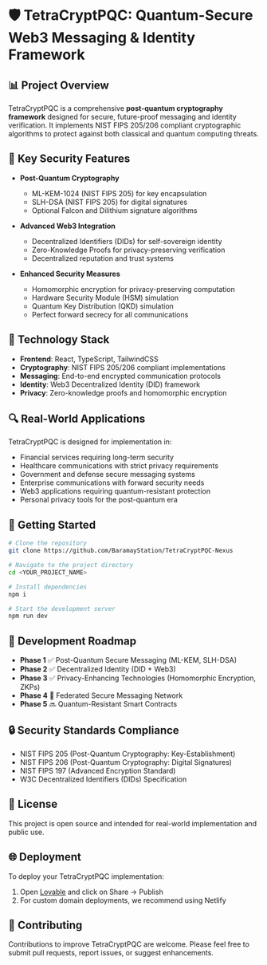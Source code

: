 
# 🛡️ TetraCryptPQC: Quantum-Secure Web3 Messaging & Identity Framework

## 📊 Project Overview
TetraCryptPQC is a comprehensive **post-quantum cryptography framework** designed for secure, future-proof messaging and identity verification. It implements NIST FIPS 205/206 compliant cryptographic algorithms to protect against both classical and quantum computing threats.

## 🔐 Key Security Features

- **Post-Quantum Cryptography**
  - ML-KEM-1024 (NIST FIPS 205) for key encapsulation
  - SLH-DSA (NIST FIPS 205) for digital signatures
  - Optional Falcon and Dilithium signature algorithms
  
- **Advanced Web3 Integration**
  - Decentralized Identifiers (DIDs) for self-sovereign identity
  - Zero-Knowledge Proofs for privacy-preserving verification
  - Decentralized reputation and trust systems
  
- **Enhanced Security Measures**
  - Homomorphic encryption for privacy-preserving computation
  - Hardware Security Module (HSM) simulation
  - Quantum Key Distribution (QKD) simulation
  - Perfect forward secrecy for all communications

## 🔧 Technology Stack

- **Frontend**: React, TypeScript, TailwindCSS
- **Cryptography**: NIST FIPS 205/206 compliant implementations
- **Messaging**: End-to-end encrypted communication protocols
- **Identity**: Web3 Decentralized Identity (DID) framework
- **Privacy**: Zero-knowledge proofs and homomorphic encryption

## 🔍 Real-World Applications

TetraCryptPQC is designed for implementation in:

- Financial services requiring long-term security
- Healthcare communications with strict privacy requirements
- Government and defense secure messaging systems
- Enterprise communications with forward security needs
- Web3 applications requiring quantum-resistant protection
- Personal privacy tools for the post-quantum era

## 🚀 Getting Started

```sh
# Clone the repository
git clone https://github.com/BaramayStation/TetraCryptPQC-Nexus

# Navigate to the project directory
cd <YOUR_PROJECT_NAME>

# Install dependencies
npm i

# Start the development server
npm run dev
```

## 📝 Development Roadmap

- **Phase 1** ✅ Post-Quantum Secure Messaging (ML-KEM, SLH-DSA)
- **Phase 2** ✅ Decentralized Identity (DID + Web3)
- **Phase 3** ✅ Privacy-Enhancing Technologies (Homomorphic Encryption, ZKPs)
- **Phase 4** 🔄 Federated Secure Messaging Network
- **Phase 5** 🔜 Quantum-Resistant Smart Contracts

## 🔒 Security Standards Compliance

- NIST FIPS 205 (Post-Quantum Cryptography: Key-Establishment)
- NIST FIPS 206 (Post-Quantum Cryptography: Digital Signatures)
- NIST FIPS 197 (Advanced Encryption Standard)
- W3C Decentralized Identifiers (DIDs) Specification

## 📜 License

This project is open source and intended for real-world implementation and public use.

## 🌐 Deployment

To deploy your TetraCryptPQC implementation:
1. Open [Lovable](https://lovable.dev/projects/946151ce-7b0b-44f0-b0e3-082d99a7c91d) and click on Share -> Publish
2. For custom domain deployments, we recommend using Netlify

## 🤝 Contributing

Contributions to improve TetraCryptPQC are welcome. Please feel free to submit pull requests, report issues, or suggest enhancements.
